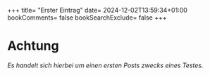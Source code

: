 +++
title= "Erster Eintrag"
date= 2024-12-02T13:59:34+01:00
bookComments= false
bookSearchExclude= false
+++

# Achtung
*Es handelt sich hierbei um einen ersten Posts zwecks eines Testes.*

